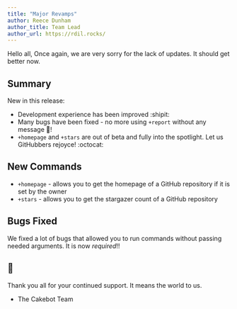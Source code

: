 ```yaml
---
title: "Major Revamps"
author: Reece Dunham
author_title: Team Lead
author_url: https://rdil.rocks/
---
```


Hello all,
Once again, we are very sorry for the lack of updates. It should get better now.

## Summary

New in this release:

- Development experience has been improved :shipit:
- Many bugs have been fixed - no more using `+report` without any message :bug:!
- `+homepage` and `+stars` are out of beta and fully into the spotlight. Let us GitHubbers rejoyce! :octocat:

## New Commands

- `+homepage` - allows you to get the homepage of a GitHub repository if it is set by the owner
- `+stars` - allows you to get the stargazer count of a GitHub repository

## Bugs Fixed

We fixed a lot of bugs that allowed you to run commands without passing needed arguments.
It is now _required_!!

## :tada:

Thank you all for your continued support. It means the world to us.

- The Cakebot Team
